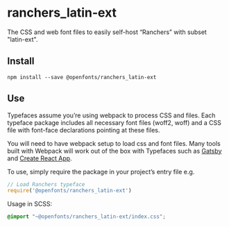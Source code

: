 
# ranchers_latin-ext

The CSS and web font files to easily self-host “Ranchers” with subset "latin-ext".

## Install

`npm install --save @openfonts/ranchers_latin-ext`

## Use

Typefaces assume you’re using webpack to process CSS and files. Each typeface
package includes all necessary font files (woff2, woff) and a CSS file with
font-face declarations pointing at these files.

You will need to have webpack setup to load css and font files. Many tools built
with Webpack will work out of the box with Typefaces such as [Gatsby](https://github.com/gatsbyjs/gatsby)
and [Create React App](https://github.com/facebookincubator/create-react-app).

To use, simply require the package in your project’s entry file e.g.

```javascript
// Load Ranchers typeface
require('@openfonts/ranchers_latin-ext')
```

Usage in SCSS:
```scss
@import "~@openfonts/ranchers_latin-ext/index.css";
```

